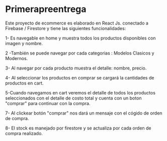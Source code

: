 # Primerapreentrega
Este proyecto de ecommerce es elaborado en React Js. conectado a Firebase / Firestore y tiene las siguientes funcionalidades:

1- Es navegable en home y muestra todos los productos disponibles con imagen y nombre.

2 -También se puede navegar por cada categorias : Modelos Clasicos y Modernos.

3- Al navegar por cada producto muestra el detalle: nombre, precio.

4- Al seleccionar los productos en comprar se cargará la cantidades de productos en cart.

5-Cuando navegamos en cart veremos el detalle de todos los productos seleccionados con el detalle de costo total y cuenta con un boton "comprar" para continuar con la compra.

7- Al clickear botón "comprar" nos dará un mensaje con el cógido de orden de compra.

8- El stock es manejado por firestore y se actualiza por cada orden de compra realizado.

